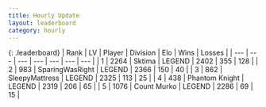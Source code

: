 ```yaml
---
title: Hourly Update
layout: leaderboard
category: hourly
---
```


{: .leaderboard}
| Rank | LV | Player | Division | Elo | Wins | Losses |
| --- | --- | --- | --- | --- | --- | --- |
| <span data-change="0">1</span> | 2264 | <span title="ID: 353063">Sktima</span> | LEGEND | <span data-change="0">2402</span> | <span data-change="0">355</span> | <span data-change="0">128</span> |
| <span data-change="0">2</span> | 983 | <span title="ID: 402846">SparingWasRight</span> | LEGEND | <span data-change="0">2366</span> | <span data-change="0">150</span> | <span data-change="0">40</span> |
| <span data-change="1">3</span> | 862 | <span title="ID: 153129">SleepyMattress</span> | LEGEND | <span data-change="0">2325</span> | <span data-change="0">113</span> | <span data-change="0">25</span> |
| <span data-change="-1">4</span> | 438 | <span title="ID: 742939">Phantom Knight</span> | LEGEND | <span data-change="-10">2319</span> | <span data-change="2">206</span> | <span data-change="2">65</span> |
| <span data-change="0">5</span> | 1076 | <span title="ID: 498323">Count Murko</span> | LEGEND | <span data-change="0">2286</span> | <span data-change="0">69</span> | <span data-change="0">15</span> |